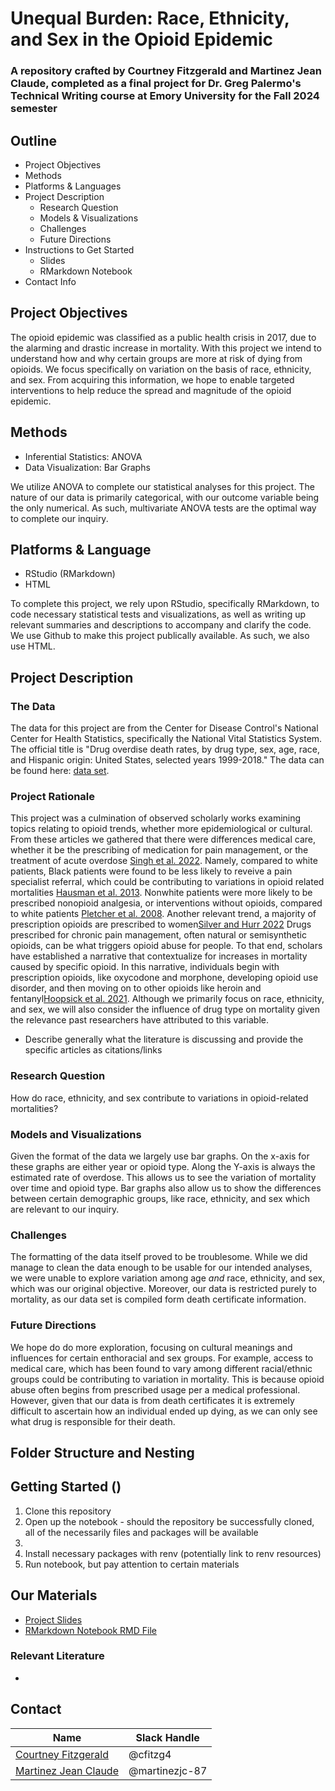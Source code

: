 # Unequal Burden: Race, Ethnicity, and Sex in the Opioid Epidemic
### A repository crafted by Courtney Fitzgerald and Martinez Jean Claude, completed as a final project for Dr. Greg Palermo's Technical Writing course at Emory University for the Fall 2024 semester

## Outline
  - Project Objectives
  - Methods
  - Platforms & Languages
  - Project Description
    - Research Question
    - Models & Visualizations
    - Challenges
    - Future Directions 
  - Instructions to Get Started
    - Slides
    - RMarkdown Notebook
  - Contact Info
    
## Project Objectives
The opioid epidemic was classified as a public health crisis in 2017, due to the alarming and drastic increase in mortality. With this project we intend to understand how and why certain groups are more at risk of dying from opioids. We focus specifically on variation on the basis of race, ethnicity, and sex. From acquiring this information, we hope to enable targeted interventions to help reduce the spread and magnitude of the opioid epidemic. 

## Methods
- Inferential Statistics: ANOVA
- Data Visualization: Bar Graphs
  
We utilize ANOVA to complete our statistical analyses for this project. The nature of our data is primarily categorical, with our outcome variable being the only numerical. As such, multivariate ANOVA tests are the optimal way to complete our inquiry. 

## Platforms & Language
- RStudio (RMarkdown)
- HTML
  
To complete this project, we rely upon RStudio, specifically RMarkdown, to code necessary statistical tests and visualizations, as well as writing up relevant summaries and descriptions to accompany and clarify the code. We use Github to make this project publically available. As such, we also use HTML. 


## Project Description 
### The Data
The data for this project are from the Center for Disease Control's National Center for Health Statistics, specifically the National Vital Statistics System. The official title is "Drug overdise death rates, by drug type, sex, age, race, and Hispanic origin: United States, selected years 1999-2018." The data can be found here: [data set](https://data.cdc.gov/NCHS/Drug-overdose-death-rates-by-drug-type-sex-age-rac/95ax-ymtc/about_data).

### Project Rationale
This project was a culmination of observed scholarly works examining topics relating to opioid trends, whether more epidemiological or cultural. From these articles we gathered that there were differences medical care, whether it be the prescribing of medication for pain management, or the treatment of acute overdose [Singh et al. 2022](). Namely, compared to white patients, Black patients were found to be less likely to reveive a pain specialist referral, which could be contributing to variations in opioid related mortalities [Hausman et al. 2013](). Nonwhite patients were more likely to be prescribed nonopioid analgesia, or interventions without opioids, compared to white patients [Pletcher et al. 2008](). Another relevant trend, a majority of prescription opioids are prescribed to women[Silver and Hurr 2022]() Drugs prescribed for chronic pain management, often natural or semisynthetic opioids, can be what triggers opioid abuse for people. To that end, scholars have established a narrative that contextualize for increases in mortality caused by specific opioid. In this narrative, individuals begin with prescription opioids, like oxycodone and morphone, developing opioid use disorder, and then moving on to other opioids like heroin and fentanyl[Hoopsick et al. 2021](). Although we primarily focus on race, ethnicity, and sex, we will also consider the influence of drug type on mortality given the relevance past researchers have attributed to this variable. 

- Describe generally what the literature is discussing and provide the specific articles as citations/links

### Research Question
How do race, ethnicity, and sex contribute to variations in opioid-related mortalities?

### Models and Visualizations 
Given the format of the data we largely use bar graphs. On the x-axis for these graphs are either year or opioid type. Along the Y-axis is always the estimated rate of overdose. This allows us to see the variation of mortality over time and opioid type. Bar graphs also allow us to show the differences between certain demographic groups, like race, ethnicity, and sex which are relevant to our inquiry. 

### Challenges
The formatting of the data itself proved to be troublesome. While we did manage to clean the data enough to be usable for our intended analyses, we were unable to explore variation among age *and* race, ethnicity, and sex, which was our original objective. Moreover, our data is restricted purely to mortality, as our data set is compiled form death certificate information. 

### Future Directions 
We hope do do more exploration, focusing on cultural meanings and influences for certain enthoracial and sex groups. For example, access to medical care, which has been found to vary among different racial/ethnic groups could be contributing to variation in mortality. This is because opioid abuse often begins from prescribed usage per a medical professional. However, given that our data is from death certificates it is extremely difficult to ascertain how an individual ended up dying, as we can only see what drug is responsible for their death.  

## Folder Structure and Nesting 

## Getting Started ()
1. Clone this repository
2. Open up the notebook - should the repository be successfully cloned, all of the necessarily files and packages will be available
4. 
6. Install necessary packages with renv (potentially link to renv resources)
7. Run notebook, but pay attention to certain materials

## Our Materials
- [Project Slides](https://www.canva.com/design/DAGWwgKsRU0/UEzbEKhLenYhkhpB-mLa6g/edit?utm_content=DAGWwgKsRU0&utm_campaign=designshare&utm_medium=link2&utm_source=sharebutton)
- [RMarkdown Notebook RMD File](https://github.com/cfitzg4/Draft-QTM302W/blob/main/Shared%20Analysis.Rmd)
### Relevant Literature 
- 

## Contact
|Name     |  Slack Handle   | 
|---------|-----------------|
|[Courtney Fitzgerald](https://github.com/[cfitzg4])| @cfitzg4        |
|[Martinez Jean Claude](https://github.com/[martinezjc-87]) | @martinezjc-87    |
